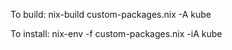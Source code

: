To build:
    nix-build custom-packages.nix -A kube

To install:
    nix-env -f custom-packages.nix -iA kube

